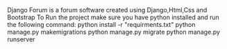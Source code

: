 Django Forum is a forum software created using Django,Html,Css and Bootstrap
To Run the project make sure you have python installed and run the following command:
python install -r "requirments.txt"
python manage.py makemigrations
python manage.py migrate
python manage.py runserver